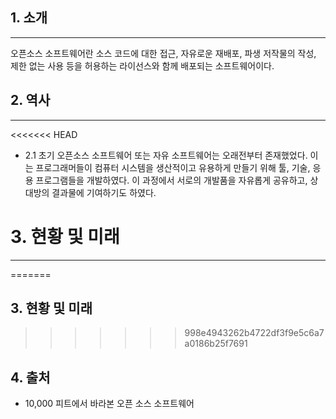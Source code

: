 ## 1. 소개
-------
오픈소스 소프트웨어란 소스 코드에 대한 접근, 자유로운 재배포, 파생 저작물의 작성, 제한 없는 사용 등을 허용하는 라이선스와 함께 배포되는 소프트웨어이다.

## 2. 역사
-------
<<<<<<< HEAD
+ 2.1 초기
 오픈소스 소프트웨어 또는 자유 소프트웨어는 오래전부터 존재했었다. 이는 프로그래머들이 컴퓨터 시스템을 생산적이고 유용하게 만들기 위해 툴, 기술, 응용 프로그램들을 개발하였다. 이 과정에서  서로의 개발품을 자유롭게 공유하고, 상대방의 결과물에 기여하기도 하였다.
# 3. 현황 및 미래
-------
=======

## 3. 현황 및 미래
>>>>>>> 998e4943262b4722df3f9e5c6a7a0186b25f7691

## 4. 출처
+ 10,000 피트에서 바라본 오픈 소스 소프트웨어
